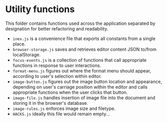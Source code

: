 # Utility functions

This folder contains functions used across the application separated by designation for better refactoring and readability.

- `inex.js` is a convenience file that exports all constants from a single place.
- `browser-storage.js` saves and retrieves editor content JSON to/from localStorage.
- `focus-events.js` is a collection of functions that call appropriate functions in response to user interactions.
- `format-menu.js` figures out where the format menu should appear, according to user's selection within editor.
- `image-button.js` figures out the image button location and appearance, depending on user's carriage position within the editor and calls appropriate functions when the user clicks that button.
- `image-file.js` handles insertion of image file into the document and storing it in the browser's database.
- `image-rules.js` enforces image size and filetype.
- `HACKS.js` ideally this file would remain empty...
